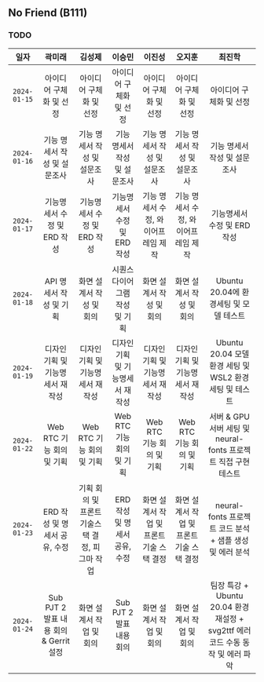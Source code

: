 ## No Friend (B111)

### TODO

|     일자     |                 곽미래                 |                     김성제                     |              이승민              |                  이진성                   |                  오지훈                   |                                     최진학                                      |
| :----------: | :------------------------------------: | :--------------------------------------------: | :------------------------------: | :---------------------------------------: | :---------------------------------------: | :-----------------------------------------------------------------------------: |
| `2024-01-15` |        아이디어 구체화 및 선정         |            아이디어 구체화 및 선정             |     아이디어 구체화 및 선정      |          아이디어 구체화 및 선정          |          아이디어 구체화 및 선정          |                             아이디어 구체화 및 선정                             |
| `2024-01-16` |      기능 명세서 작성 및 설문조사      |          기능 명세서 작성 및 설문조사          |   기능 명세서 작성 및 설문조사   |       기능 명세서 작성 및 설문조사        |       기능 명세서 작성 및 설문조사        |                          기능 명세서 작성 및 설문조사                           |
| `2024-01-17` |      기능명세서 수정 및 ERD 작성       |          기능명세서 수정 및 ERD 작성           |   기능명세서 수정 및 ERD 작성    |    기능 명세서 수정, 와이어프레임 제작    |    기능 명세서 수정, 와이어프레임 제작    |                           기능명세서 수정 및 ERD 작성                           |
| `2024-01-18` |        API 명세서 작성 및 기획         |            화면 설계서 작성 및 회의            |  시퀀스 다이어그램 작성 및 기획  |         화면 설계서 작성 및 회의          |         화면 설계서 작성 및 회의          |                     Ubuntu 20.04에 환경세팅 및 모델 테스트                      |
| `2024-01-19` |    디자인 기획 및 기능명세서 재작성    |        디자인 기획 및 기능명세서 재작성        | 디자인 기획 및 기능명세서 재작성 |     디자인 기획 및 기능명세서 재작성      |     디자인 기획 및 기능명세서 재작성      |             Ubuntu 20.04 모델 환경 세팅 및 WSL2 환경세팅 및 테스트              |
| `2024-01-22` |       Web RTC 기능 회의 및 기획        |           Web RTC 기능 회의 및 기획            |    Web RTC 기능 회의 및 기획     |         Web RTC 기능 회의 및 기획         |         Web RTC 기능 회의 및 기획         |         서버 & GPU 서버 세팅 및 neural-fonts 프로젝트 직접 구현 테스트          |
| `2024-01-23` |     ERD 작성 및 명세서 공유, 수정      | 기획 회의 및 프론트 기술스택 결정, 피그마 작업 |  ERD 작성 및 명세서 공유, 수정   | 화면 설계서 작업 및 프론트 기술 스택 결정 | 화면 설계서 작업 및 프론트 기술 스택 결정 |            neural-fonts 프로젝트 코드 분석 + 샘플 생성 및 에러 분석             |
| `2024-01-24` | Sub PJT 2 발표 내용 회의 & Gerrit 설정 |            화면 설계서 작업 및 회의            |     Sub PJT 2 발표 내용 회의     |         화면 설계서 작업 및 회의          |         화면 설계서 작업 및 회의          | 팀장 특강 + Ubuntu 20.04 환경 재설정 + svg2ttf 에러 코드 수동 동작 및 에러 파악 |
